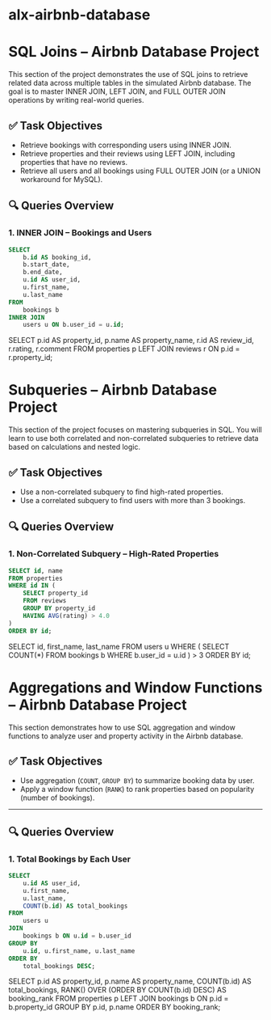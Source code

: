 # alx-airbnb-database

# SQL Joins – Airbnb Database Project

This section of the project demonstrates the use of SQL joins to retrieve related data across multiple tables in the simulated Airbnb database. The goal is to master INNER JOIN, LEFT JOIN, and FULL OUTER JOIN operations by writing real-world queries.

## ✅ Task Objectives

- Retrieve bookings with corresponding users using INNER JOIN.
- Retrieve properties and their reviews using LEFT JOIN, including properties that have no reviews.
- Retrieve all users and all bookings using FULL OUTER JOIN (or a UNION workaround for MySQL).

## 🔍 Queries Overview

### 1. INNER JOIN – Bookings and Users

```sql
SELECT
    b.id AS booking_id,
    b.start_date,
    b.end_date,
    u.id AS user_id,
    u.first_name,
    u.last_name
FROM
    bookings b
INNER JOIN
    users u ON b.user_id = u.id;
```

SELECT
p.id AS property_id,
p.name AS property_name,
r.id AS review_id,
r.rating,
r.comment
FROM
properties p
LEFT JOIN
reviews r ON p.id = r.property_id;

# Subqueries – Airbnb Database Project

This section of the project focuses on mastering subqueries in SQL. You will learn to use both correlated and non-correlated subqueries to retrieve data based on calculations and nested logic.

## ✅ Task Objectives

- Use a non-correlated subquery to find high-rated properties.
- Use a correlated subquery to find users with more than 3 bookings.

## 🔍 Queries Overview

### 1. Non-Correlated Subquery – High-Rated Properties

```sql
SELECT id, name
FROM properties
WHERE id IN (
    SELECT property_id
    FROM reviews
    GROUP BY property_id
    HAVING AVG(rating) > 4.0
)
ORDER BY id;

```

SELECT id, first_name, last_name
FROM users u
WHERE (
SELECT COUNT(\*)
FROM bookings b
WHERE b.user_id = u.id
) > 3
ORDER BY id;

# Aggregations and Window Functions – Airbnb Database Project

This section demonstrates how to use SQL aggregation and window functions to analyze user and property activity in the Airbnb database.

## ✅ Task Objectives

- Use aggregation (`COUNT`, `GROUP BY`) to summarize booking data by user.
- Apply a window function (`RANK`) to rank properties based on popularity (number of bookings).

---

## 🔍 Queries Overview

### 1. Total Bookings by Each User

```sql
SELECT
    u.id AS user_id,
    u.first_name,
    u.last_name,
    COUNT(b.id) AS total_bookings
FROM
    users u
JOIN
    bookings b ON u.id = b.user_id
GROUP BY
    u.id, u.first_name, u.last_name
ORDER BY
    total_bookings DESC;
```

SELECT
p.id AS property_id,
p.name AS property_name,
COUNT(b.id) AS total_bookings,
RANK() OVER (ORDER BY COUNT(b.id) DESC) AS booking_rank
FROM
properties p
LEFT JOIN
bookings b ON p.id = b.property_id
GROUP BY
p.id, p.name
ORDER BY
booking_rank;
